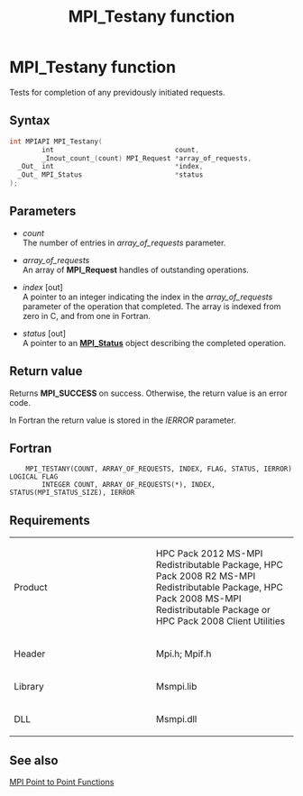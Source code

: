 ﻿---
title: MPI_Testany function
TOCTitle: MPI_Testany function
ms:assetid: 9C4B9B43-3569-4252-8284-5DBE1229915D
ms:mtpsurl: https://msdn.microsoft.com/en-us/library/Dn473481(v=VS.85)
ms:contentKeyID: 59361016
ms.date: 03/28/2018
mtps_version: v=VS.85
f1_keywords:
- MPI_TESTANY
- mpif/MPI_Testany
- mpi/MPI_TESTANY
dev_langs:
- C++
- C
api_location:
- Msmpi.dll
api_name:
- MPI_Testany
api_type:
- DLLExport
product:
- Windows
topic_type:
- apiref
- kbSyntax
product_family_name: VS
ROBOTS: INDEX,FOLLOW
---

# MPI\_Testany function

Tests for completion of any previdously initiated requests.

## Syntax

``` c++
int MPIAPI MPI_Testany(
        int                              count,
        _Inout_count_(count) MPI_Request *array_of_requests,
  _Out_ int                              *index,
  _Out_ MPI_Status                       *status
);
```

## Parameters

  - *count*  
    The number of entries in *array\_of\_requests* parameter.

  - *array\_of\_requests*  
    An array of **MPI\_Request** handles of outstanding operations.

  - *index* \[out\]  
    A pointer to an integer indicating the index in the *array\_of\_requests* parameter of the operation that completed. The array is indexed from zero in C, and from one in Fortran.

  - *status* \[out\]  
    A pointer to an [**MPI\_Status**](mpi-status-structure.md) object describing the completed operation.

## Return value

Returns **MPI\_SUCCESS** on success. Otherwise, the return value is an error code.

In Fortran the return value is stored in the *IERROR* parameter.

## Fortran

``` FORTRAN
    MPI_TESTANY(COUNT, ARRAY_OF_REQUESTS, INDEX, FLAG, STATUS, IERROR) LOGICAL FLAG
        INTEGER COUNT, ARRAY_OF_REQUESTS(*), INDEX, STATUS(MPI_STATUS_SIZE), IERROR
```

## Requirements

<table>
<colgroup>
<col style="width: 50%" />
<col style="width: 50%" />
</colgroup>
<tbody>
<tr class="odd">
<td><p>Product</p></td>
<td><p>HPC Pack 2012 MS-MPI Redistributable Package, HPC Pack 2008 R2 MS-MPI Redistributable Package, HPC Pack 2008 MS-MPI Redistributable Package or HPC Pack 2008 Client Utilities</p></td>
</tr>
<tr class="even">
<td><p>Header</p></td>
<td>Mpi.h;
Mpif.h</td>
</tr>
<tr class="odd">
<td><p>Library</p></td>
<td>Msmpi.lib</td>
</tr>
<tr class="even">
<td><p>DLL</p></td>
<td>Msmpi.dll</td>
</tr>
</tbody>
</table>


## See also

[MPI Point to Point Functions](mpi-point-to-point-functions.md)

